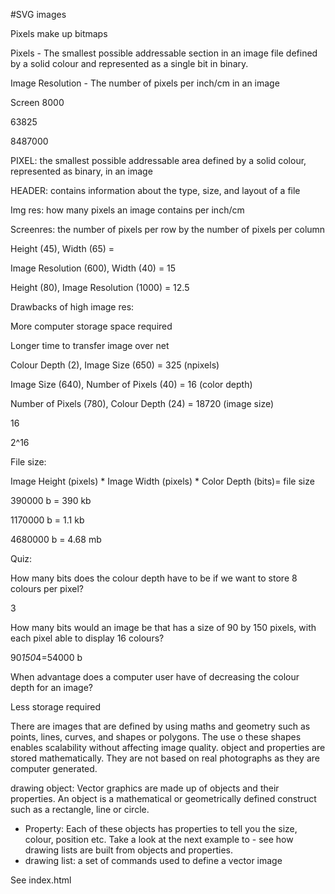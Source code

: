 #SVG images

Pixels make up bitmaps

Pixels - The smallest possible addressable section in an image file defined by a solid colour and represented as a single bit in binary.

Image Resolution - The number of pixels per inch/cm in an image

Screen 8000

63825

8487000

PIXEL: the smallest possible addressable area defined by a solid colour, represented as binary, in an image

HEADER: contains information about the type, size, and layout of a file

Img res: how many pixels an image contains per inch/cm

Screenres:  the number of pixels per row by the number of pixels per column

Height (45), Width (65) = 

Image Resolution (600), Width (40) = 15

Height (80), Image Resolution (1000) = 12.5

Drawbacks of high image res:

More computer storage space required

Longer time to transfer image over net

Colour Depth (2), Image Size (650) = 325 (npixels)

Image Size (640), Number of Pixels (40) = 16 (color depth)

Number of Pixels (780), Colour Depth (24) = 18720 (image size)

16

2^16

File size:

Image Height (pixels) * Image Width (pixels) * Color Depth (bits)= file size

390000 b = 390 kb

1170000 b = 1.1 kb

4680000 b = 4.68 mb

Quiz:

How many bits does the colour depth have to be if we want to store 8 colours per pixel?

3

How many bits would an image be that has a size of 90 by 150 pixels, with each pixel able to display 16 colours?

90*150*4=54000 b

When advantage does a computer user have of decreasing the colour depth for an image?

Less storage required

There are images that are defined by using maths and geometry such as points, lines, curves, and shapes or polygons. The use o these shapes enables scalability without affecting image quality. object and properties are stored mathematically. They are not based on real photographs as they are computer generated.

drawing object: Vector graphics are made up of objects and their properties. An object is a mathematical or geometrically 
defined construct such as a rectangle, line or circle.

- Property: Each of these objects has properties to tell you the size, colour, position etc. Take a look at the next example to - see how drawing lists are built from objects and properties.
- drawing list: a set of commands used to define a vector image

See index.html

